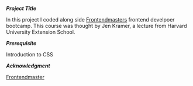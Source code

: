 
***Project Title***

In this project I coded along side [Frontendmasters](https://frontendmasters.com/bootcamp/) frontend develpoer bootcamp. This course was thought by Jen Kramer,  a lecture from Harvard University Extension School. 

***Prerequisite***

Introduction to CSS

***Acknowledgment***

[Frontendmaster](https://frontendmasters.com/bootcamp/)